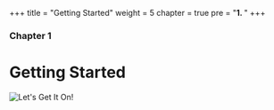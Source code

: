 +++
title = "Getting Started"
weight = 5
chapter = true
pre = "<b>1. </b>"
+++

### Chapter 1

# Getting Started

![Let's Get It On!](https://media3.giphy.com/media/l0IyjiXOXTX6Yemsg/giphy.gif?classes=shadow,border)